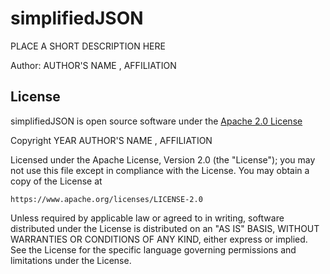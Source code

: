 # simplifiedJSON

PLACE A SHORT DESCRIPTION HERE

Author: AUTHOR'S NAME <EMAIL>, AFFILIATION


## License

simplifiedJSON is open source software under the [Apache 2.0 License](https://www.apache.org/licenses/LICENSE-2.0)

Copyright YEAR AUTHOR'S NAME <EMAIL>, AFFILIATION

Licensed under the Apache License, Version 2.0 (the "License");
you may not use this file except in compliance with the License.
You may obtain a copy of the License at

    https://www.apache.org/licenses/LICENSE-2.0

Unless required by applicable law or agreed to in writing, software
distributed under the License is distributed on an "AS IS" BASIS,
WITHOUT WARRANTIES OR CONDITIONS OF ANY KIND, either express or implied.
See the License for the specific language governing permissions and
limitations under the License.
